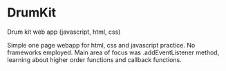 # DrumKit
Drum kit web app (javascript, html, css)

Simple one page webapp for html, css and javascript practice.
No frameworks employed.
Main area of focus was .addEventListener method, learning about higher order functions and callback functions.
